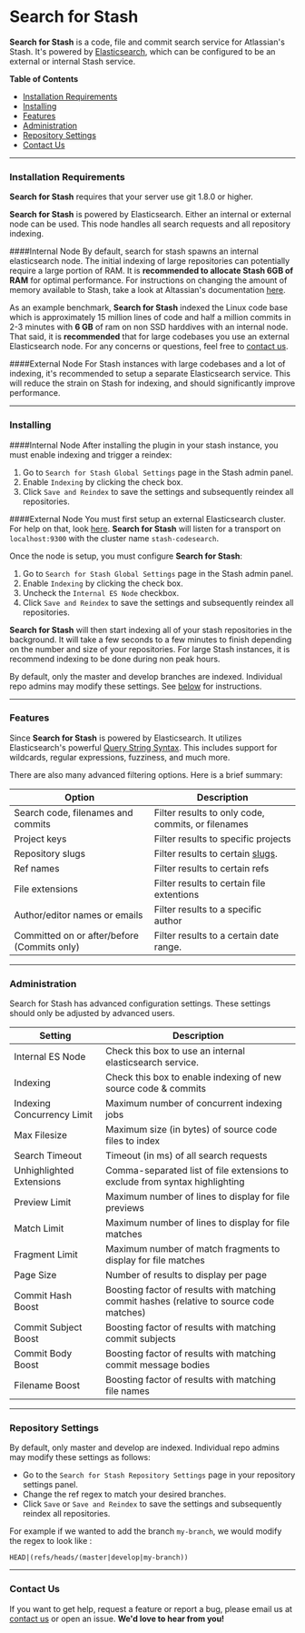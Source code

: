 # Search for Stash

**Search for Stash** is a code, file and commit search service for Atlassian's Stash. It's powered by [Elasticsearch](https://www.elastic.co/products/elasticsearch), which can be configured to be an external or internal Stash service.

**Table of Contents**

- [Installation Requirements](#installation-requirements)
- [Installing](#installing)
- [Features](#features)
- [Administration](#administration)
- [Repository Settings](#repository-settings)
- [Contact Us](#contact-us)


----------


### Installation Requirements
**Search for Stash** requires that your server use git 1.8.0 or higher.

**Search for Stash** is powered by Elasticsearch. Either an internal or external node can be used. This node handles all search requests and all repository indexing. 

####Internal Node
By default, search for stash spawns an internal elasticsearch node. The initial indexing of large repositories can potentially require a large portion of RAM. It is **recommended to allocate Stash 6GB of RAM** for optimal performance. For instructions on changing the amount of memory available to Stash, take a look at Altassian's documentation [here](https://confluence.atlassian.com/display/STASH/Scaling+Stash).

As an example benchmark, **Search for Stash** indexed the Linux code base which is approximately 15 million lines of code and half a million commits in 2-3 minutes with **6 GB** of ram on non SSD harddives with an internal node. That said, it is **recommended** that for large codebases you use an external Elasticsearch node. For any concerns or questions, feel free to [contact us](mailto:mohammed@mohamicorp.com).

####External Node
For Stash instances with large codebases and a lot of indexing, it's recommended to setup a separate Elasticsearch service. This will reduce the strain on Stash for indexing, and should significantly improve performance.



----------


### Installing

####Internal Node
After installing the plugin in your stash instance, you must enable indexing and trigger a reindex:

 1. Go to `Search for Stash Global Settings` page in the Stash admin panel.
 2. Enable `Indexing` by clicking the check box.
 3. Click `Save and Reindex` to save the settings and subsequently reindex all repositories.

####External Node
You must first setup an external Elasticsearch cluster. For help on that, look [here](https://www.elastic.co/guide/en/elasticsearch/reference/current/setup-configuration.html). **Search for Stash** will listen for a transport on `localhost:9300` with the cluster name `stash-codesearch`.

Once the node is setup, you must configure **Search for Stash**: 

 1. Go to `Search for Stash Global Settings` page in the Stash admin panel.
 2. Enable `Indexing` by clicking the check box.
 3. Uncheck the `Internal ES Node` checkbox.
 3. Click `Save and Reindex` to save the settings and subsequently reindex all repositories.
 
**Search for Stash** will then start indexing all of your stash repositories in the background. It will take a few seconds to a few minutes to finish depending on the number and size of your repositories. For large Stash instances, it is recommend indexing to be done during non peak hours.

By default, only the master and develop branches are indexed. Individual repo admins may modify these settings. See [below](#repository-settings) for instructions.


----------


### Features
Since **Search for Stash** is powered by Elasticsearch. It utilizes Elasticsearch's powerful [Query String Syntax](https://www.elastic.co/guide/en/elasticsearch/reference/current/query-dsl-query-string-query.html#query-string-syntax). This includes support for wildcards, regular expressions, fuzziness, and much more.

There are also many advanced filtering options. Here is a brief summary:

| Option | Description |
| ------------- | ------------- |
| Search code, filenames and commits | Filter results to only code, commits, or filenames | 
| Project keys | Filter results to specific projects |
| Repository slugs | Filter results to certain [slugs](https://confluence.atlassian.com/display/BITBUCKET/What+is+a+Slug). | 
| Ref names | Filter results to certain refs|
| File extensions | Filter results to certain file extentions |
| Author/editor names or emails | Filter results to a specific author |
| Committed on or after/before (Commits only) | Filter results to a certain date range.|


----------


### Administration
Search for Stash has advanced configuration settings. These settings should only be adjusted by advanced users.

| Setting  | Description |
| ------------- | ------------- |
| Internal ES Node | Check this box to use an internal elasticsearch service. |
| Indexing  | Check this box to enable indexing of new source code & commits |
| Indexing Concurrency Limit  | Maximum number of concurrent indexing jobs|
| Max Filesize| Maximum size (in bytes) of source code files to index
| Search Timeout| Timeout (in ms) of all search requests
| Unhighlighted Extensions | Comma-separated list of file extensions to exclude from syntax highlighting
| Preview Limit | Maximum number of lines to display for file previews
| Match Limit | Maximum number of lines to display for file matches
| Fragment Limit | Maximum number of match fragments to display for file matches
| Page Size | Number of results to display per page
| Commit Hash Boost | Boosting factor of results with matching commit hashes (relative to source code matches)
| Commit Subject Boost | Boosting factor of results with matching commit subjects
| Commit Body Boost | Boosting factor of results with matching commit message bodies
| Filename Boost | Boosting factor of results with matching file names


----------


### Repository Settings

By default, only master and develop are indexed. Individual repo admins may modify these settings as follows:

- Go to the `Search for Stash Repository Settings` page in your repository settings panel.
- Change the ref regex to match your desired branches.
- Click `Save` or  `Save and Reindex` to save the settings and subsequently reindex all repositories.

For example if we wanted to add the branch `my-branch`, we would modify the regex to look like :

    HEAD|(refs/heads/(master|develop|my-branch))


----------


### Contact Us

If you want to get help, request a feature or report a bug, please email us at  [contact us](mailto:mohamicorp@gmail.com) or open an issue. **We'd love to hear from you!**


